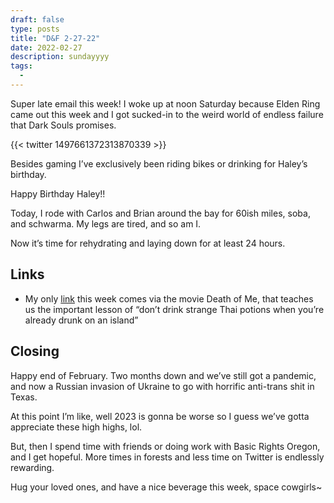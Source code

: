 ```yaml
---
draft: false
type: posts
title: "D&F 2-27-22"
date: 2022-02-27
description: sundayyyy
tags:
  - 
---
```


Super late email this week! I woke up at noon Saturday because Elden Ring came out this week and I got sucked-in to the weird world of endless failure that Dark Souls promises. 

{{< twitter 1497661372313870339 >}}

Besides gaming I’ve exclusively been riding bikes or drinking for Haley’s birthday. 

Happy Birthday Haley!!

Today, I rode with Carlos and Brian around the bay for 60ish miles, soba, and schwarma. My legs are tired, and so am I.

Now it’s time for rehydrating and laying down for at least 24 hours.

## Links

- My only [link](https://ajpatana.com/nam-man-prai/) this week comes via the movie Death of Me, that teaches us the important lesson of “don’t drink strange Thai potions when you’re already drunk on an island”

## Closing

Happy end of February. Two months down and we’ve still got a pandemic, and now a Russian invasion of Ukraine to go with horrific anti-trans shit in Texas.

At this point I’m like, well 2023 is gonna be worse so I guess we’ve gotta appreciate these high highs, lol. 

But, then I spend time with friends or doing work with Basic Rights Oregon, and I get hopeful. More times in forests and less time on Twitter is endlessly rewarding.

Hug your loved ones, and have a nice beverage this week, space cowgirls~  